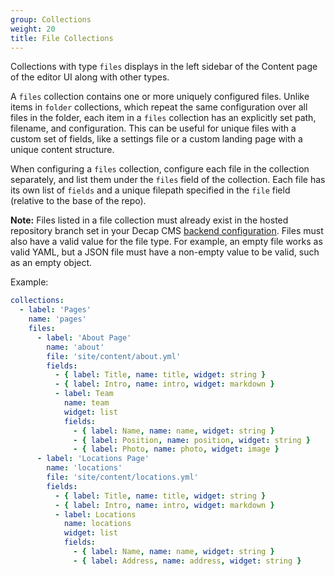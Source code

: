 ```yaml
---
group: Collections
weight: 20
title: File Collections
---
```


Collections with type `files` displays in the left sidebar of the Content page of the editor UI along with other types.

A `files` collection contains one or more uniquely configured files. Unlike items in `folder` collections, which repeat the same configuration over all files in the folder, each item in a `files` collection has an explicitly set path, filename, and configuration. This can be useful for unique files with a custom set of fields, like a settings file or a custom landing page with a unique content structure.

When configuring a `files` collection, configure each file in the collection separately, and list them under the `files` field of the collection. Each file has its own list of `fields` and a unique filepath specified in the `file` field (relative to the base of the repo).

**Note:** Files listed in a file collection must already exist in the hosted repository branch set in your Decap CMS [backend configuration](/docs/backends-overview). Files must also have a valid value for the file type. For example, an empty file works as valid YAML, but a JSON file must have a non-empty value to be valid, such as an empty object.

Example:

```yaml
collections:
  - label: 'Pages'
    name: 'pages'
    files:
      - label: 'About Page'
        name: 'about'
        file: 'site/content/about.yml'
        fields:
          - { label: Title, name: title, widget: string }
          - { label: Intro, name: intro, widget: markdown }
          - label: Team
            name: team
            widget: list
            fields:
              - { label: Name, name: name, widget: string }
              - { label: Position, name: position, widget: string }
              - { label: Photo, name: photo, widget: image }
      - label: 'Locations Page'
        name: 'locations'
        file: 'site/content/locations.yml'
        fields:
          - { label: Title, name: title, widget: string }
          - { label: Intro, name: intro, widget: markdown }
          - label: Locations
            name: locations
            widget: list
            fields:
              - { label: Name, name: name, widget: string }
              - { label: Address, name: address, widget: string }
```
